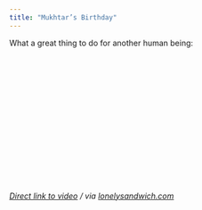 ```yaml
---
title: "Mukhtar’s Birthday"
---
```

<p>What a great thing to do for another human being:</p>
<p><object width="400" height="230"><param name="movie" value="https://www.youtube.com/v/xgOyTNtsWyY&hl=en_US&fs=1&rel=0"></param><param name="allowFullScreen" value="true"></param><param name="allowscriptaccess" value="always"></param><embed src="https://www.youtube.com/v/xgOyTNtsWyY&hl=en_US&fs=1&rel=0" type="application/x-shockwave-flash" allowscriptaccess="always" allowfullscreen="true" width="400" height="230"></embed></object></p>
<p><em><a href="https://www.youtube.com/watch?v=xgOyTNtsWyY">Direct link to video</a> / via <a href="https://lonelysandwich.com/post/610744317">lonelysandwich.com</a></em></p>
